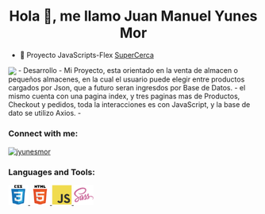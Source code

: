 <h1 align="center">Hola 👋, me llamo Juan Manuel Yunes Mor</h1>

- 🔭 Proyecto JavaScripts-Flex [SuperCerca](https://projectjavascritpback.netlify.app/)

<img align="center" src="https://i.ibb.co/4jZyVLD/logo700.png" />
- Desarrollo
-   Mi Proyecto, esta orientado en la venta de almacen o pequeños almacenes, en la cual el usuario puede elegir entre productos cargados por Json, que a futuro seran ingresdos por Base de Datos.
- el mismo cuenta con una pagina index, y tres paginas mas de Productos, Checkout y pedidos, toda la interacciones es con JavaScript, y la base de dato se utilizo Axios.
-    

<h3 align="left">Connect with me:</h3>
<p align="left">
<a href="https://linkedin.com/in/jyunesmor" target="blank"><img align="center" src="https://raw.githubusercontent.com/rahuldkjain/github-profile-readme-generator/master/src/images/icons/Social/linked-in-alt.svg" alt="jyunesmor" height="30" width="40" /></a>
</p>

<h3 align="left">Languages and Tools:</h3>
<p align="left"> <a href="https://www.w3schools.com/css/" target="_blank" rel="noreferrer"> <img src="https://raw.githubusercontent.com/devicons/devicon/master/icons/css3/css3-original-wordmark.svg" alt="css3" width="40" height="40"/> </a> <a href="https://www.w3.org/html/" target="_blank" rel="noreferrer"> <img src="https://raw.githubusercontent.com/devicons/devicon/master/icons/html5/html5-original-wordmark.svg" alt="html5" width="40" height="40"/> </a> <a href="https://developer.mozilla.org/en-US/docs/Web/JavaScript" target="_blank" rel="noreferrer"> <img src="https://raw.githubusercontent.com/devicons/devicon/master/icons/javascript/javascript-original.svg" alt="javascript" width="40" height="40"/> </a> <a href="https://sass-lang.com" target="_blank" rel="noreferrer"> <img src="https://raw.githubusercontent.com/devicons/devicon/master/icons/sass/sass-original.svg" alt="sass" width="40" height="40"/> </a> </p>
